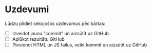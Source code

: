# Uzdevumi

Lūdzu pildiet sekojošos uzdevumus pēc kārtas:

- [ ] Izveidot jaunu "commit" un aizsūtīt uz GitHub
- [ ] Aplūkot rezultātu GitHub
- [ ] Pievienot HTML un JS failus, veikt kommit un aizsūtīt uz GitHub
